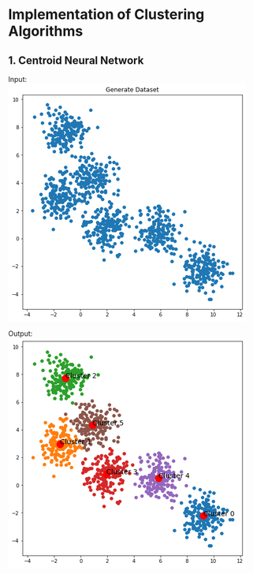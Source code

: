 # Implementation of Clustering Algorithms

## 1. Centroid Neural Network

Input:
![picture](images/data_gen.png)

Output:
![picture](images/centroid_neural_net_result.png)
